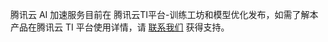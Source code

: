 腾讯云 AI 加速服务目前在 腾讯云TI平台-训练工坊和模型优化发布，如需了解本产品在腾讯云 TI 平台使用详情，请 [联系我们](https://cloud.tencent.com/act/event/connect-service) 获得支持。
